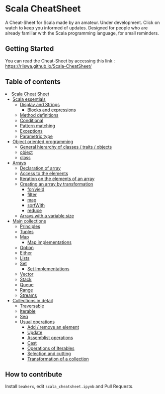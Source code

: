 # Scala CheatSheet

A Cheat-Sheet for Scala made by an amateur. Under development. Click on watch to keep you informed of updates. Designed for people who are already familiar with the Scala programming language, for small reminders.

## Getting Started

You can read the Cheat-Sheet by accessing this link : https://riiswa.github.io/Scala-CheatSheet/

## Table of contents

<li><span><a href="https://riiswa.github.io/Scala-CheatSheet/#Scala-Cheat-Sheet" data-toc-modified-id="Scala-Cheat-Sheet-1">Scala Cheat Sheet</a></span><ul class="toc-item"><li><span><a href="https://riiswa.github.io/Scala-CheatSheet/#Scala-essentials" data-toc-modified-id="Scala-essentials-1.1">Scala essentials</a></span><ul class="toc-item"><li><span><a href="https://riiswa.github.io/Scala-CheatSheet/#Display-and-Strings" data-toc-modified-id="Display-and-Strings-1.1.1">Display and Strings</a></span><ul class="toc-item"><li><span><a href="https://riiswa.github.io/Scala-CheatSheet/#Blocks-and-expressions" data-toc-modified-id="Blocks-and-expressions-1.1.1.1">Blocks and expressions</a></span></li></ul></li><li><span><a href="https://riiswa.github.io/Scala-CheatSheet/#Method-definitions" data-toc-modified-id="Method-definitions-1.1.2">Method definitions</a></span></li><li><span><a href="https://riiswa.github.io/Scala-CheatSheet/#Conditional" data-toc-modified-id="Conditional-1.1.3">Conditional</a></span></li><li><span><a href="https://riiswa.github.io/Scala-CheatSheet/#Pattern-matching" data-toc-modified-id="Pattern-matching-1.1.4">Pattern matching</a></span></li><li><span><a href="https://riiswa.github.io/Scala-CheatSheet/#Exceptions" data-toc-modified-id="Exceptions-1.1.5">Exceptions</a></span></li><li><span><a href="https://riiswa.github.io/Scala-CheatSheet/#Parametric-type" data-toc-modified-id="Parametric-type-1.1.6">Parametric type</a></span></li></ul></li><li><span><a href="https://riiswa.github.io/Scala-CheatSheet/#Object-oriented-programming" data-toc-modified-id="Object-oriented-programming-1.2">Object oriented programming</a></span><ul class="toc-item"><li><span><a href="https://riiswa.github.io/Scala-CheatSheet/#General-hierarchy-of-classes-/-traits-/-objects" data-toc-modified-id="General-hierarchy-of-classes-/-traits-/-objects-1.2.1">General hierarchy of classes / traits / objects</a></span></li><li><span><a href="https://riiswa.github.io/Scala-CheatSheet/#object" data-toc-modified-id="object-1.2.2">object</a></span></li><li><span><a href="https://riiswa.github.io/Scala-CheatSheet/#class" data-toc-modified-id="class-1.2.3">class</a></span></li></ul></li><li><span><a href="https://riiswa.github.io/Scala-CheatSheet/#Arrays" data-toc-modified-id="Arrays-1.3">Arrays</a></span><ul class="toc-item"><li><span><a href="https://riiswa.github.io/Scala-CheatSheet/#Declaration-of-array" data-toc-modified-id="Declaration-of-array-1.3.1">Declaration of array</a></span></li><li><span><a href="https://riiswa.github.io/Scala-CheatSheet/#Access-to-the-elements" data-toc-modified-id="Access-to-the-elements-1.3.2">Access to the elements</a></span></li><li><span><a href="https://riiswa.github.io/Scala-CheatSheet/#Iteration-on-the-elements-of-an-array" data-toc-modified-id="Iteration-on-the-elements-of-an-array-1.3.3">Iteration on the elements of an array</a></span></li><li><span><a href="https://riiswa.github.io/Scala-CheatSheet/#Creating-an-array-by-transformation" data-toc-modified-id="Creating-an-array-by-transformation-1.3.4">Creating an array by transformation</a></span><ul class="toc-item"><li><span><a href="https://riiswa.github.io/Scala-CheatSheet/#for/yield" data-toc-modified-id="for/yield-1.3.4.1">for/yield</a></span></li><li><span><a href="https://riiswa.github.io/Scala-CheatSheet/#filter" data-toc-modified-id="filter-1.3.4.2">filter</a></span></li><li><span><a href="https://riiswa.github.io/Scala-CheatSheet/#map" data-toc-modified-id="map-1.3.4.3">map</a></span></li><li><span><a href="https://riiswa.github.io/Scala-CheatSheet/#sortWith" data-toc-modified-id="sortWith-1.3.4.4">sortWith</a></span></li><li><span><a href="https://riiswa.github.io/Scala-CheatSheet/#reduce" data-toc-modified-id="reduce-1.3.4.5">reduce</a></span></li></ul></li><li><span><a href="https://riiswa.github.io/Scala-CheatSheet/#Arrays-with-a-variable-size" data-toc-modified-id="Arrays-with-a-variable-size-1.3.5">Arrays with a variable size</a></span></li></ul></li><li><span><a href="https://riiswa.github.io/Scala-CheatSheet/#Main-collections" data-toc-modified-id="Main-collections-1.4">Main collections</a></span><ul class="toc-item"><li><span><a href="https://riiswa.github.io/Scala-CheatSheet/#Principles" data-toc-modified-id="Principles-1.4.1">Principles</a></span></li><li><span><a href="https://riiswa.github.io/Scala-CheatSheet/#Tuples" data-toc-modified-id="Tuples-1.4.2">Tuples</a></span></li><li><span><a href="https://riiswa.github.io/Scala-CheatSheet/#Map" data-toc-modified-id="Map-1.4.3">Map</a></span><ul class="toc-item"><li><span><a href="https://riiswa.github.io/Scala-CheatSheet/#Map-implementations" data-toc-modified-id="Map-implementations-1.4.3.1">Map implementations</a></span></li></ul></li><li><span><a href="https://riiswa.github.io/Scala-CheatSheet/#Option" data-toc-modified-id="Option-1.4.4">Option</a></span></li><li><span><a href="https://riiswa.github.io/Scala-CheatSheet/#Either" data-toc-modified-id="Either-1.4.5">Either</a></span></li><li><span><a href="https://riiswa.github.io/Scala-CheatSheet/#Lists" data-toc-modified-id="Lists-1.4.6">Lists</a></span></li><li><span><a href="https://riiswa.github.io/Scala-CheatSheet/#Set" data-toc-modified-id="Set-1.4.7">Set</a></span><ul class="toc-item"><li><span><a href="https://riiswa.github.io/Scala-CheatSheet/#Set-Implementations" data-toc-modified-id="Set-Implementations-1.4.7.1">Set Implementations</a></span></li></ul></li><li><span><a href="https://riiswa.github.io/Scala-CheatSheet/#Vector" data-toc-modified-id="Vector-1.4.8">Vector</a></span></li><li><span><a href="https://riiswa.github.io/Scala-CheatSheet/#Stack" data-toc-modified-id="Stack-1.4.9">Stack</a></span></li><li><span><a href="https://riiswa.github.io/Scala-CheatSheet/#Queue" data-toc-modified-id="Queue-1.4.10">Queue</a></span></li><li><span><a href="https://riiswa.github.io/Scala-CheatSheet/#Range" data-toc-modified-id="Range-1.4.11">Range</a></span></li><li><span><a href="https://riiswa.github.io/Scala-CheatSheet/#Streams" data-toc-modified-id="Streams-1.4.12">Streams</a></span></li></ul></li><li><span><a href="https://riiswa.github.io/Scala-CheatSheet/#Collections-in-detail" data-toc-modified-id="Collections-in-detail-1.5">Collections in detail</a></span><ul class="toc-item"><li><span><a href="https://riiswa.github.io/Scala-CheatSheet/#Traversable" data-toc-modified-id="Traversable-1.5.1">Traversable</a></span></li><li><span><a href="https://riiswa.github.io/Scala-CheatSheet/#Iterable" data-toc-modified-id="Iterable-1.5.2">Iterable</a></span></li><li><span><a href="https://riiswa.github.io/Scala-CheatSheet/#Seq" data-toc-modified-id="Seq-1.5.3">Seq</a></span></li><li><span><a href="https://riiswa.github.io/Scala-CheatSheet/#Usual-operations" data-toc-modified-id="Usual-operations-1.5.4">Usual operations</a></span><ul class="toc-item"><li><span><a href="https://riiswa.github.io/Scala-CheatSheet/#Add-/-remove-an-element" data-toc-modified-id="Add-/-remove-an-element-1.5.4.1">Add / remove an element</a></span></li><li><span><a href="https://riiswa.github.io/Scala-CheatSheet/#Update" data-toc-modified-id="Update-1.5.4.2">Update</a></span></li><li><span><a href="https://riiswa.github.io/Scala-CheatSheet/#Assemblist-operations" data-toc-modified-id="Assemblist-operations-1.5.4.3">Assemblist operations</a></span></li><li><span><a href="https://riiswa.github.io/Scala-CheatSheet/#Cast" data-toc-modified-id="Cast-1.5.4.4">Cast</a></span></li><li><span><a href="https://riiswa.github.io/Scala-CheatSheet/#Operations-of-Iterables" data-toc-modified-id="Operations-of-Iterables-1.5.4.5">Operations of Iterables</a></span></li><li><span><a href="https://riiswa.github.io/Scala-CheatSheet/#Selection-and-cutting" data-toc-modified-id="Selection-and-cutting-1.5.4.6">Selection and cutting</a></span></li><li><span><a href="https://riiswa.github.io/Scala-CheatSheet/#Transformation-of-a-collection" data-toc-modified-id="Transformation-of-a-collection-1.5.4.7">Transformation of a collection</a></span></li></ul></li></ul></li></ul></li>

## How to contribute

Install `beakerx`, edit `scala_cheatsheet.ipynb` and Pull Requests.
